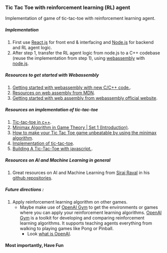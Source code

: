 ### Tic Tac Toe with reinforcement learning (RL) agent
Implementation of game of tic-tac-toe with reinforcement learning agent.

##### Implementation
1. First use [React.js](https://reactjs.org/) for front end & interfacing and [Node.js](https://nodejs.org/en/) for backend and RL agent logic.
2. After step 1, transfer the RL agent logic from node.js to a C++ codebase (reuse the implementation from step 1), using [webassembly](https://webassembly.org/) with [node.js](https://www.npmjs.com/package/webassembly).

##### Resources to get started with Webassembly
1. [Getting started with webassembly with new C/C++ code.](https://developer.mozilla.org/en-US/docs/WebAssembly/C_to_wasm).
2. [Resources on web assembly from MDN](https://developer.mozilla.org/en-US/docs/WebAssembly).
3. [Getting started with web assembly from webassembly official website](https://webassembly.org/getting-started/developers-guide/).

##### Resources on implementation of tic-tac-toe
1. [Tic-tac-toe in c++](http://www.cplusplus.com/forum/beginner/55728/).
2. [Minimax Algorithm in Game Theory | Set 1 (Introduction)](http://www.geeksforgeeks.org/minimax-algorithm-in-game-theory-set-1-introduction/).
3. [How to make your Tic Tac Toe game unbeatable by using the minimax algorithm](https://medium.freecodecamp.org/how-to-make-your-tic-tac-toe-game-unbeatable-by-using-the-minimax-algorithm-9d690bad4b37).
4. [Implementation of tic-tac-toe](http://www.geeksforgeeks.org/implementation-of-tic-tac-toe-game/).
5. [Building A Tic-Tac-Toe with javascript.](https://mostafa-samir.github.io/Tic-Tac-Toe-AI/).

##### Resources on AI and Machine Learning in general
1. Great resources on AI and Machine Learning from [Siraj Raval](http://www.youtube.com/c/sirajraval) in his [github repositories](https://github.com/llSourcell?tab=repositories).

##### Future directions :
1. Apply reinforcement learning algorithm on other games. 
    - Maybe make use of [OpenAI Gym](https://gym.openai.com/) to get the environments or games where you can apply your reinforcement learning algorithms. [OpenAI Gym](https://gym.openai.com/) is a toolkit for developing and comparing reinforcement learning algorithms. It supports teaching agents everything from walking to playing games like Pong or Pinball.
      - Look [what is OpenAI](https://openai.com/about/).

#### Most importantly, Have Fun 
